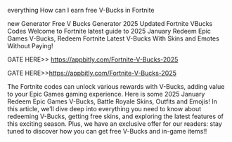 everything How can I earn free V-Bucks in Fortnite


new Generator Free V Bucks Generator 2025 Updated Fortnite VBucks Codes Welcome to Fortnite latest guide to 2025 January Redeem Epic Games V-Bucks, Redeem Fortnite Latest V-Bucks With Skins and Emotes Without Paying!




GATE HERE>> https://appbitly.com/Fortnite-V-Bucks-2025



GATE HERE>>https://appbitly.com/Fortnite-V-Bucks-2025



 The Fortnite codes can unlock various rewards with V-Bucks, adding value to your Epic Games gaming experience. Here is some 2025 January Redeem Epic Games V-Bucks, Battle Royale Skins, Outfits and Emojis! In this article, we’ll dive deep into everything you need to know about redeeming V-Bucks, getting free skins, and exploring the latest features of this exciting season. Plus, we have an exclusive offer for our readers: stay tuned to discover how you can get free V-Bucks and in-game items!!

